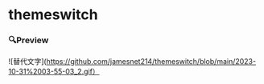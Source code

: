 # themeswitch
### 🔍Preview
![替代文字](https://github.com/jamesnet214/themeswitch/blob/main/2023-10-31%2003-55-03_2.gif）

